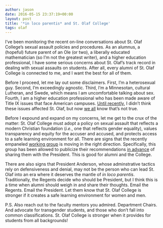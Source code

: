 ```yaml
---
author: jason
date: 2016-05-15 23:37:19+00:00
layout: post
title: '*in loco parentis* and St. Olaf College'
tags: olaf
---
```


I’ve been monitoring the recent on-line conversations about St. Olaf College’s sexual assault policies and procedures. As an alumnus, a (hopeful) future parent of an Ole (or two), a liberally educated mathematician (so I’m not the greatest writer), and a higher education professional, I have some serious concerns about St. Olaf’s track record in dealing with sexual assaults on students. After all, every alumni of St. Olaf College is connected to me, and I want the best for all of them.

Before I proceed, let me lay out some disclaimers. First, I’m a heterosexual guy. Second, I’m exceedingly agnostic. Third, I’m a Minnesotan, cultural Lutheran, and Swede, which means I am uncomfortable talking about sex. Fourth, I am a higher education professional who has been made aware of Title IX issues that face American campuses. [Until recently](https://mycollegeisprotectingrapists.wordpress.com), I didn’t think these issues affected St. Olaf, but now [we all](https://www.facebook.com/groups/StOlafAlumniForPolicyChange/) know that’s not true.

Before I expound and expand on my concerns, let me get to the crux of the matter: St. Olaf College must adopt a policy on sexual assault that reflects a modern Christian foundation (_i.e._, one that reflects gender equality), values transparency and equity for the accuser and accused, and protects access to a safe learning environment for all. There are signs that the recently empaneled [working group](http://wp.stolaf.edu/title-ix/title-ix-working-group/) is moving in the right direction. Specifically, this group has been allowed to publicize their recommendations [in advance](http://www.southernminn.com/northfield_news/news/article_4b76051b-da30-5898-a3ce-da00947d63b9.html?utm_medium=social&utm_source=facebook_Northfield_News) of sharing them with the President. This is good for alumni and the College.

There are also signs that President Anderson, whose adminstrative tactics rely on defensiveness and denial, may not be the person who can lead St. Olaf into an era where it deserves the mantle of _in loco parentis_. Traditionally, the Regents decide who should be President, but I think this is a time when alumni should weigh in and share their thoughts. Email the Regents. Email the President. Let them know that St. Olaf College is stronger if it creates a safe learning environment for women and men.

P.S. Also reach out to the faculty mentors you admired. Department Chairs. And advocate for transgender students, and those who don’t fall into common classifications. St. Olaf College is stronger when it provides for students from all backgrounds!
